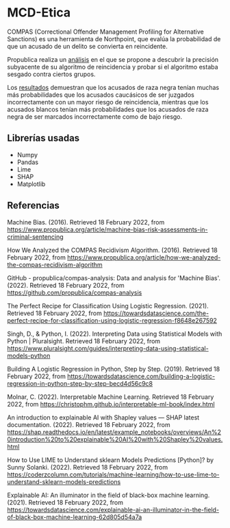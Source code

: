 # MCD-Etica

COMPAS (Correctional Offender Management Profiling for Alternative Sanctions) es una herramienta de Northpoint, que evalúa la probabilidad de que un acusado de un delito se convierta en reincidente.

Propublica realiza un [análisis](https://www.propublica.org/article/machine-bias-risk-assessments-in-criminal-sentencing) en el que se propone a descubrir la precisión subyacente de su algoritmo de reincidencia y probar si el algoritmo estaba sesgado contra ciertos grupos. 

Los [resultados](https://www.propublica.org/article/how-we-analyzed-the-compas-recidivism-algorithm) demuestran que los acusados de raza negra tenían muchas más probabilidades que los acusados caucásicos de ser juzgados incorrectamente con un mayor riesgo de reincidencia, mientras que los acusados blancos tenían más probabilidades que los acusados de raza negra de ser marcados incorrectamente como de bajo riesgo.

## Librerías usadas

* Numpy
* Pandas
* Lime
* SHAP
* Matplotlib

## Referencias

Machine Bias. (2016). Retrieved 18 February 2022, from https://www.propublica.org/article/machine-bias-risk-assessments-in-criminal-sentencing

How We Analyzed the COMPAS Recidivism Algorithm. (2016). Retrieved 18 February 2022, from https://www.propublica.org/article/how-we-analyzed-the-compas-recidivism-algorithm

GitHub - propublica/compas-analysis: Data and analysis for 'Machine Bias'. (2022). Retrieved 18 February 2022, from https://github.com/propublica/compas-analysis

The Perfect Recipe for Classification Using Logistic Regression. (2021). Retrieved 18 February 2022, from https://towardsdatascience.com/the-perfect-recipe-for-classification-using-logistic-regression-f8648e267592

Singh, D., & Python, I. (2022). Interpreting Data using Statistical Models with Python | Pluralsight. Retrieved 18 February 2022, from https://www.pluralsight.com/guides/interpreting-data-using-statistical-models-python

Building A Logistic Regression in Python, Step by Step. (2019). Retrieved 18 February 2022, from https://towardsdatascience.com/building-a-logistic-regression-in-python-step-by-step-becd4d56c9c8

Molnar, C. (2022). Interpretable Machine Learning. Retrieved 18 February 2022, from https://christophm.github.io/interpretable-ml-book/index.html

An introduction to explainable AI with Shapley values — SHAP latest documentation. (2022). Retrieved 18 February 2022, from https://shap.readthedocs.io/en/latest/example_notebooks/overviews/An%20introduction%20to%20explainable%20AI%20with%20Shapley%20values.html

How to Use LIME to Understand sklearn Models Predictions [Python]? by Sunny Solanki. (2022). Retrieved 18 February 2022, from https://coderzcolumn.com/tutorials/machine-learning/how-to-use-lime-to-understand-sklearn-models-predictions

Explainable AI: An illuminator in the field of black-box machine learning. (2021). Retrieved 18 February 2022, from https://towardsdatascience.com/explainable-ai-an-illuminator-in-the-field-of-black-box-machine-learning-62d805d54a7a

